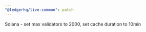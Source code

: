 ```yaml
---
"@ledgerhq/live-common": patch
---
```


Solana - set max validators to 2000, set cache duration to 10min
